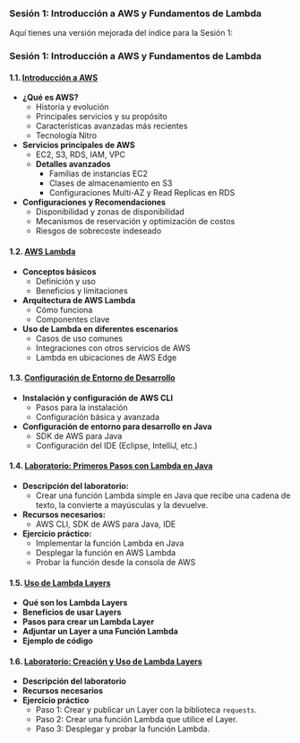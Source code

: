 ### Sesión 1: Introducción a AWS y Fundamentos de Lambda

Aquí tienes una versión mejorada del índice para la Sesión 1:

### Sesión 1: Introducción a AWS y Fundamentos de Lambda

#### 1.1. [Introducción a AWS](introduccion_aws.md)
- **¿Qué es AWS?**
  - Historia y evolución
  - Principales servicios y su propósito
  - Características avanzadas más recientes
  - Tecnología Nitro
- **Servicios principales de AWS**
  - EC2, S3, RDS, IAM, VPC
  - **Detalles avanzados**
    - Familias de instancias EC2
    - Clases de almacenamiento en S3
    - Configuraciones Multi-AZ y Read Replicas en RDS
- **Configuraciones y Recomendaciones**
  - Disponibilidad y zonas de disponibilidad
  - Mecanismos de reservación y optimización de costos
  - Riesgos de sobrecoste indeseado

#### 1.2. [AWS Lambda](aws_lambda.md)
- **Conceptos básicos**
  - Definición y uso
  - Beneficios y limitaciones
- **Arquitectura de AWS Lambda**
  - Cómo funciona
  - Componentes clave
- **Uso de Lambda en diferentes escenarios**
  - Casos de uso comunes
  - Integraciones con otros servicios de AWS
  - Lambda en ubicaciones de AWS Edge

#### 1.3. [Configuración de Entorno de Desarrollo](configuracion_entorno.md)
- **Instalación y configuración de AWS CLI**
  - Pasos para la instalación
  - Configuración básica y avanzada
- **Configuración de entorno para desarrollo en Java**
  - SDK de AWS para Java
  - Configuración del IDE (Eclipse, IntelliJ, etc.)

#### 1.4. [Laboratorio: Primeros Pasos con Lambda en Java](laboratorio_lambda.md)
- **Descripción del laboratorio:**
  - Crear una función Lambda simple en Java que recibe una cadena de texto, la convierte a mayúsculas y la devuelve.
- **Recursos necesarios:**
  - AWS CLI, SDK de AWS para Java, IDE
- **Ejercicio práctico:**
  - Implementar la función Lambda en Java
  - Desplegar la función en AWS Lambda
  - Probar la función desde la consola de AWS
 
#### 1.5. [Uso de Lambda Layers](aws_lambda_layer.md)
- **Qué son los Lambda Layers**
- **Beneficios de usar Layers**
- **Pasos para crear un Lambda Layer**
- **Adjuntar un Layer a una Función Lambda**
- **Ejemplo de código**

#### 1.6. [Laboratorio: Creación y Uso de Lambda Layers](laboratorio_lambda_layers.md)
- **Descripción del laboratorio**
- **Recursos necesarios**
- **Ejercicio práctico**
  - Paso 1: Crear y publicar un Layer con la biblioteca `requests`.
  - Paso 2: Crear una función Lambda que utilice el Layer.
  - Paso 3: Desplegar y probar la función Lambda.
